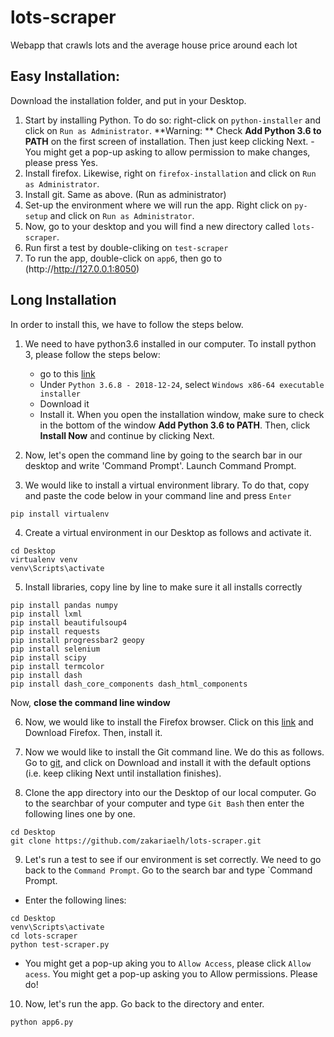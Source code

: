 # lots-scraper

Webapp that crawls lots and the average house price around each lot

## Easy Installation:

Download the installation folder, and put in your Desktop. 
1. Start by installing Python. To do so: right-click on `python-installer` and click on `Run as Administrator`. **Warning: ** Check **Add Python 3.6 to PATH** on the first screen of installation. Then just keep clicking Next.
        - You might get a pop-up asking to allow permission to make changes, please press Yes. 
2. Install firefox. Likewise, right on `firefox-installation` and click on `Run as Administrator`.
3. Install git. Same as above. (Run as administrator)
4. Set-up the environment where we will run the app. Right click on `py-setup` and click on `Run as Administrator`. 
5. Now, go to your desktop and you will find a new directory called `lots-scraper`. 
6. Run first a test by double-cliking on `test-scraper`
7. To run the app, double-click on `app6`, then go to (http://http://127.0.0.1:8050)


## Long Installation
In order to install this, we have to follow the steps below. 

1. We need to have python3.6 installed in our computer. To install python 3, please follow the steps below: 
    - go to this [link](https://www.python.org/downloads/windows/)
    - Under `Python 3.6.8 - 2018-12-24`, select `Windows x86-64 executable installer`
    - Download it
    - Install it. When you open the installation window, make sure to check in the bottom of the window **Add Python 3.6 to PATH**. Then, click **Install Now** and continue by clicking Next. 

2. Now, let's open the command line by going to the search bar in our desktop and write 'Command Prompt'. Launch Command Prompt.

3. We would like to install a virtual environment library. To do that, copy and paste the code below in your command line and press `Enter` 

```
pip install virtualenv
```
4. Create a virtual environment in our Desktop as follows and activate it.
```
cd Desktop
virtualenv venv 
venv\Scripts\activate
```

5. Install libraries, copy line by line to make sure it all installs correctly
```
pip install pandas numpy
pip install lxml 
pip install beautifulsoup4
pip install requests
pip install progressbar2 geopy
pip install selenium 
pip install scipy 
pip install termcolor
pip install dash
pip install dash_core_components dash_html_components
```

Now, **close the command line window**


6. Now, we would like to install the Firefox browser. Click on this [link](https://www.mozilla.org/en-US/firefox/new/) and Download Firefox. Then, install it. 

7. Now we would like to install the Git command line. We do this as follows. Go to [git](https://gitforwindows.org/), and click on Download and install it with the default options (i.e. keep cliking Next until installation finishes). 

8. Clone the app directory into our the Desktop of our local computer. Go to the searchbar of your computer and type `Git Bash` then enter the following lines one by one. 
```
cd Desktop
git clone https://github.com/zakariaelh/lots-scraper.git
```

9. Let's run a test to see if our environment is set correctly. We need to go back to the `Command Prompt`. Go to the search bar and type `Command Prompt. 
  - Enter the following lines: 
  ```
  cd Desktop
  venv\Scripts\activate 
  cd lots-scraper
  python test-scraper.py
  ```
  - You might get a pop-up aking you to `Allow Access`, please click `Allow acess`. 
  You might get a pop-up asking you to Allow permissions. Please do! 
  
10. Now, let's run the app. Go back to the directory and enter.
```
python app6.py
```

